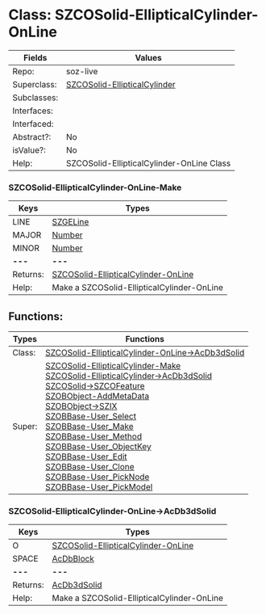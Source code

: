 
# Class:	SZCOSolid-EllipticalCylinder-OnLine

| Fields | Values |
| --------- | --------- |
| Repo: | soz-live |
| Superclass: | [SZCOSolid-EllipticalCylinder](SZCOSolid-EllipticalCylinder.html) |
| Subclasses: |  |
| Interfaces: |  |
| Interfaced: |  |
| Abstract?: | No |
| isValue?: | No |
| Help: | SZCOSolid-EllipticalCylinder-OnLine Class |

### SZCOSolid-EllipticalCylinder-OnLine-Make

| Keys | Types |
| --------- | --------- |
| LINE | [SZGELine](SZGELine.html) |
| MAJOR | [Number](Number.html) |
| MINOR | [Number](Number.html) |
| **---** | **---** |
| Returns: | [SZCOSolid-EllipticalCylinder-OnLine](SZCOSolid-EllipticalCylinder-OnLine.html) |
| Help: | Make a SZCOSolid-EllipticalCylinder-OnLine |


## Functions:

| Types | Functions |
| --------- | --------- |
| Class: | [SZCOSolid-EllipticalCylinder-OnLine->AcDb3dSolid](#SZCOSolid-EllipticalCylinder-OnLine->AcDb3dSolid) |
| Super: | [SZCOSolid-EllipticalCylinder-Make](SZCOSolid-EllipticalCylinder.html) <br> [SZCOSolid-EllipticalCylinder->AcDb3dSolid](SZCOSolid-EllipticalCylinder.html) <br> [SZCOSolid->SZCOFeature](SZCOSolid.html) <br> [SZOBObject-AddMetaData](SZOBObject.html) <br> [SZOBObject->SZIX](SZOBObject.html) <br> [SZOBBase-User_Select](SZOBBase.html) <br> [SZOBBase-User_Make](SZOBBase.html) <br> [SZOBBase-User_Method](SZOBBase.html) <br> [SZOBBase-User_ObjectKey](SZOBBase.html) <br> [SZOBBase-User_Edit](SZOBBase.html) <br> [SZOBBase-User_Clone](SZOBBase.html) <br> [SZOBBase-User_PickNode](SZOBBase.html) <br> [SZOBBase-User_PickModel](SZOBBase.html) |


### SZCOSolid-EllipticalCylinder-OnLine->AcDb3dSolid

| Keys | Types |
| --------- | --------- |
| O | [SZCOSolid-EllipticalCylinder-OnLine](SZCOSolid-EllipticalCylinder-OnLine.html) |
| SPACE | [AcDbBlock](AcDbBlock.html) |
| **---** | **---** |
| Returns: | [AcDb3dSolid](AcDb3dSolid.html) |
| Help: | Make a SZCOSolid-EllipticalCylinder-OnLine |

